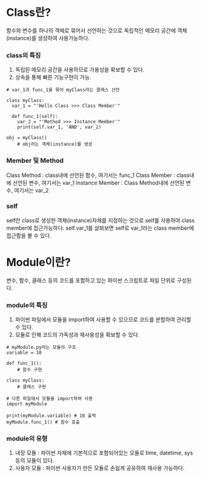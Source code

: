 # Class란?

함수와 변수를 하나의 객체로 묶어서 선언하는 것으로 독립적인 메모리 공간에 객체(instance)를 생성하여 사용가능하다.

### class의 특징

1) 독립된 메모리 공간을 사용하므로 가용성을 확보할 수 있다.
2) 상속을 통해 빠른 기능구현이 가능.

```
# var_1과 func_1을 묶어 myClass라는 클래스 선언

class myClass:
  var_1 = "'Hello Class >>> Class Member'"

  def func_1(self):
    var_2 = "'Method >>> Instance Member'"
    print(self.var_1, 'AND', var_2)
```
```
obj = myClass()
	# obj라는 객체(instance)를 생성
```
### Member 및 Method

Class Method : class내에 선언된 함수, 여기서는 func_1
Class Member : class내에 선언된 변수, 여기서는 var_1
Instance Member : Class Method내에 선언된 변수, 여기서는 var_2

### self

self란 class로 생성한 객체(instance)자체를 지정하는 것으로 self를 사용하여 class member에 접근가능하다.
self.var_1를 살펴보면 self로 var_1라는 class member에 접근함을 볼 수  있다.



# Module이란?

변수, 함수, 클래스 등의 코드를 포함하고 있는 파이썬 스크립트로 파일 단위로 구성된다.

### module의 특징

1. 파이썬 파일에서 모듈을 import하여 사용할 수 있으므로 코드를 분할하여 관리할 수 있다.
2. 모듈로 인해 코드의 가독성과 재사용성을 확보할 수 있다.

~~~
# myModule.py라는 모듈의 구조
variable = 10

def func_1():
	# 함수 구현
	
class myClass:
	# 클래스 구현
~~~

~~~
# 다른 파일에서 모듈을 import하여 사용
import myModule

print(myModule.variable) # 10 출력
myModule.func_1() # 함수 호출
~~~

### module의 유형

1. 내장 모듈 : 파이썬 자체에 기본적으로 포함되어있는 모듈로  time, datetime, sys등의 모듈이 있다.
2. 사용자 모듈 : 파이썬 사용자가 만든 모듈로 손쉽게 공유하여 재사용 가능하다.